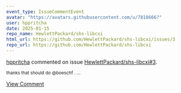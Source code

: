 ```yaml
---
event_type: IssueCommentEvent
avatar: "https://avatars.githubusercontent.com/u/7818666?"
user: hppritcha
date: 2025-01-15
repo_name: HewlettPackard/shs-libcxi
html_url: https://github.com/HewlettPackard/shs-libcxi/issues/3
repo_url: https://github.com/HewlettPackard/shs-libcxi
---
```


<a href='https://github.com/hppritcha' target='_blank'>hppritcha</a> commented on issue <a href='https://github.com/HewlettPackard/shs-libcxi/issues/3' target='_blank'>HewlettPackard/shs-libcxi#3</a>.

<small>thanks that should do @boeschf .  ...</small>

<a href='https://github.com/HewlettPackard/shs-libcxi/issues/3' target='_blank'>View Comment</a>